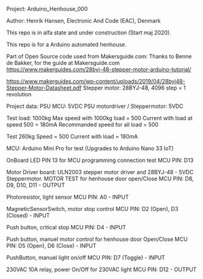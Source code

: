 Project: Arduino_Henhouse_000 

Author: Henrik Hansen, Electronic And Code (EAC), Denmark

This repo is in alfa state and under construction (Start maj 2020). 

This repo is for a Arduino automated henhouse.

Part of Open Source code used from Makersguide.com:
Thanks to Benne de Bakker, for the guide at Makersguide.com
https://www.makerguides.com/28byj-48-stepper-motor-arduino-tutorial/

https://www.makerguides.com/wp-content/uploads/2019/04/28byj48-Stepper-Motor-Datasheet.pdf
Stepper motor: 28BYJ-48, 4096 step = 1 revolution

Project data:
PSU MCU: 5VDC
PSU motordriver / Steppermotor: 5VDC

Test load: 1000kg
Max speed with 1000kg load = 500
Current with load at speed 500 = 180mA
Recommanded speed for all load = 500

Test 260kg
Speed = 500
Current with load = 180mA


MCU: Arduino Mini Pro for test
(Upgrades to Arduino Nano 33 IoT)

OnBoard LED PIN 13 for MCU programming connection test
MCU PIN: D13

Motor Driver board: ULN2003 stepper motor driver and 28BYJ-48 - 5VDC Steppermotor. MOTOR TEST for henhouse door open/Close
MCU PIN: D8, D9, D10, D11 - OUTPUT

Photoresistor, light sensor
MCU PIN: A0 - INPUT

MagneticSensorSwitch, motor stop control
MCU PIN: D2 (Open), D3 (Closed) - INPUT

Push button, critical stop
MCU PIN: D4 - INPUT

Push button, manuel motor control for henhouse door Open/Close
MCU PIN: D5 (Open), D6 (Close) - INPUT

PushButton, manuel light on/off
MCU PIN: D7 (Toggle) - INPUT

230VAC 10A relay, power On/Off for 230VAC light
MCU PIN: D12 - OUTPUT

